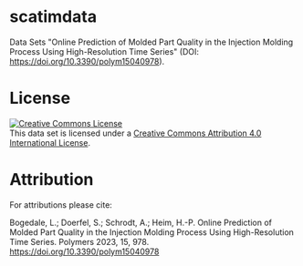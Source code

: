 # scatimdata
Data Sets "Online Prediction of Molded Part Quality in the Injection Molding Process Using High-Resolution Time Series" (DOI: https://doi.org/10.3390/polym15040978).

# License
<a rel="license" href="http://creativecommons.org/licenses/by/4.0/"><img alt="Creative Commons License" style="border-width:0" src="https://i.creativecommons.org/l/by/4.0/88x31.png" /></a><br />This data set is licensed under a <a rel="license" href="http://creativecommons.org/licenses/by/4.0/">Creative Commons Attribution 4.0 International License</a>.

# Attribution
For attributions please cite:

Bogedale, L.; Doerfel, S.; Schrodt, A.; Heim, H.-P. Online Prediction of Molded Part Quality in the Injection Molding Process Using High-Resolution Time Series. Polymers 2023, 15, 978. https://doi.org/10.3390/polym15040978 
